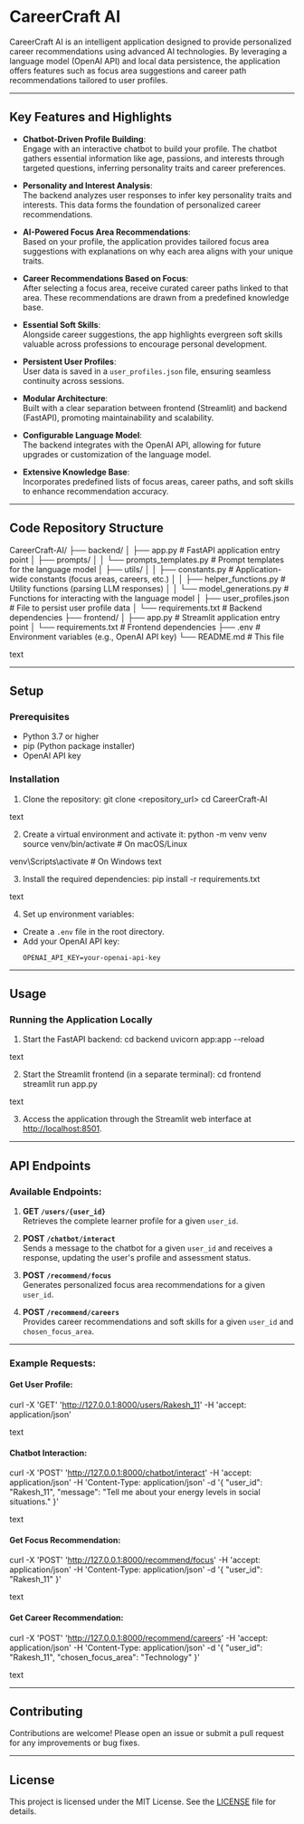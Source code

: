 # CareerCraft AI

CareerCraft AI is an intelligent application designed to provide personalized career recommendations using advanced AI technologies. By leveraging a language model (OpenAI API) and local data persistence, the application offers features such as focus area suggestions and career path recommendations tailored to user profiles.

---

## Key Features and Highlights

- **Chatbot-Driven Profile Building**:  
  Engage with an interactive chatbot to build your profile. The chatbot gathers essential information like age, passions, and interests through targeted questions, inferring personality traits and career preferences.

- **Personality and Interest Analysis**:  
  The backend analyzes user responses to infer key personality traits and interests. This data forms the foundation of personalized career recommendations.

- **AI-Powered Focus Area Recommendations**:  
  Based on your profile, the application provides tailored focus area suggestions with explanations on why each area aligns with your unique traits.

- **Career Recommendations Based on Focus**:  
  After selecting a focus area, receive curated career paths linked to that area. These recommendations are drawn from a predefined knowledge base.

- **Essential Soft Skills**:  
  Alongside career suggestions, the app highlights evergreen soft skills valuable across professions to encourage personal development.

- **Persistent User Profiles**:  
  User data is saved in a `user_profiles.json` file, ensuring seamless continuity across sessions.

- **Modular Architecture**:  
  Built with a clear separation between frontend (Streamlit) and backend (FastAPI), promoting maintainability and scalability.

- **Configurable Language Model**:  
  The backend integrates with the OpenAI API, allowing for future upgrades or customization of the language model.

- **Extensive Knowledge Base**:  
  Incorporates predefined lists of focus areas, career paths, and soft skills to enhance recommendation accuracy.

---

## Code Repository Structure

CareerCraft-AI/
├── backend/
│ ├── app.py # FastAPI application entry point
│ ├── prompts/
│ │ └── prompts_templates.py # Prompt templates for the language model
│ ├── utils/
│ │ ├── constants.py # Application-wide constants (focus areas, careers, etc.)
│ │ ├── helper_functions.py # Utility functions (parsing LLM responses)
│ │ └── model_generations.py # Functions for interacting with the language model
│ ├── user_profiles.json # File to persist user profile data
│ └── requirements.txt # Backend dependencies
├── frontend/
│ ├── app.py # Streamlit application entry point
│ └── requirements.txt # Frontend dependencies
├── .env # Environment variables (e.g., OpenAI API key)
└── README.md # This file

text

---

## Setup

### Prerequisites

- Python 3.7 or higher
- pip (Python package installer)
- OpenAI API key

### Installation

1. Clone the repository:
git clone <repository_url>
cd CareerCraft-AI

text

2. Create a virtual environment and activate it:
python -m venv venv
source venv/bin/activate # On macOS/Linux

venv\Scripts\activate # On Windows
text

3. Install the required dependencies:
pip install -r requirements.txt

text

4. Set up environment variables:
- Create a `.env` file in the root directory.
- Add your OpenAI API key:
  ```
  OPENAI_API_KEY=your-openai-api-key
  ```

---

## Usage

### Running the Application Locally

1. Start the FastAPI backend:
cd backend
uvicorn app:app --reload

text

2. Start the Streamlit frontend (in a separate terminal):
cd frontend
streamlit run app.py

text

3. Access the application through the Streamlit web interface at [http://localhost:8501](http://localhost:8501).

---

## API Endpoints

### Available Endpoints:

1. **GET `/users/{user_id}`**  
 Retrieves the complete learner profile for a given `user_id`.

2. **POST `/chatbot/interact`**  
 Sends a message to the chatbot for a given `user_id` and receives a response, updating the user's profile and assessment status.

3. **POST `/recommend/focus`**  
 Generates personalized focus area recommendations for a given `user_id`.

4. **POST `/recommend/careers`**  
 Provides career recommendations and soft skills for a given `user_id` and `chosen_focus_area`.

---

### Example Requests:

#### Get User Profile:
curl -X 'GET'
'http://127.0.0.1:8000/users/Rakesh_11'
-H 'accept: application/json'

text

#### Chatbot Interaction:
curl -X 'POST'
'http://127.0.0.1:8000/chatbot/interact'
-H 'accept: application/json'
-H 'Content-Type: application/json'
-d '{
"user_id": "Rakesh_11",
"message": "Tell me about your energy levels in social situations."
}'

text

#### Get Focus Recommendation:
curl -X 'POST'
'http://127.0.0.1:8000/recommend/focus'
-H 'accept: application/json'
-H 'Content-Type: application/json'
-d '{
"user_id": "Rakesh_11"
}'

text

#### Get Career Recommendation:
curl -X 'POST'
'http://127.0.0.1:8000/recommend/careers'
-H 'accept: application/json'
-H 'Content-Type: application/json'
-d '{
"user_id": "Rakesh_11",
"chosen_focus_area": "Technology"
}'

text

---

## Contributing

Contributions are welcome! Please open an issue or submit a pull request for any improvements or bug fixes.

---

## License

This project is licensed under the MIT License. See the [LICENSE](LICENSE) file for details.